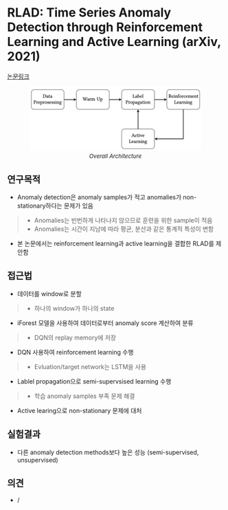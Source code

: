 # RLAD: Time Series Anomaly Detection through Reinforcement Learning and Active Learning (arXiv, 2021)

[논문링크](https://arxiv.org/abs/2104.00543)

<p align="center">
    <img width="400" alt='fig1' src="../img/wu2021rlad.png?raw=true"></br>
    <em><font size=2>Overall Architecture</font></em>
</p>

## 연구목적
- Anomaly detection은 anomaly samples가 적고 anomalies가 non-stationary하다는 문제가 있음
> - Anomalies는 빈번하게 나타나지 않으므로 훈련을 위한 sample이 적음
> - Anomalies는 시간이 지남에 따라 평균, 분산과 같은 통계적 특성이 변함
- 본 논문에서는 reinforcement learning과 active learning을 결합한 RLAD를 제안함

## 접근법
- 데이터를 window로 분할
> - 하나의 window가 하나의 state
- iForest 모델을 사용하여 데이터로부터 anomaly score 계산하여 분류
> - DQN의 replay memory에 저장
- DQN 사용하여 reinforcement learning 수행
> - Evluation/target network는 LSTM을 사용
- Lablel propagation으로 semi-supervsised learning 수행
> - 학습 anomaly samples 부족 문제 해결
- Active learing으로 non-stationary 문제에 대처

## 실험결과
- 다른 anomaly detection methods보다 높은 성능 (semi-supervised, unsupervised)

## 의견
- /